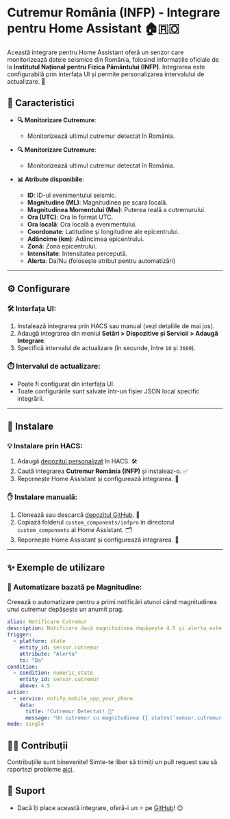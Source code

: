 # Cutremur România (INFP) - Integrare pentru Home Assistant 🏠🇷🇴

Această integrare pentru Home Assistant oferă un senzor care monitorizează datele seismice din România, folosind informațiile oficiale de la **Institutul Național pentru Fizica Pământului (INFP)**. Integrarea este configurabilă prin interfața UI și permite personalizarea intervalului de actualizare. 🚀

## 🌟 Caracteristici

- **🔍 Monitorizare Cutremure**: 
  - Monitorizează ultimul cutremur detectat în România.

- **🔍 Monitorizare Cutremure**: 
  - Monitorizează ultimul cutremur detectat în România.

- **📊 Atribute disponibile**:
  - **ID**: ID-ul evenimentului seismic.
  - **Magnitudine (ML)**: Magnitudinea pe scara locală.
  - **Magnitudinea Momentului (Mw)**: Puterea reală a cutremurului.
  - **Ora (UTC)**: Ora în format UTC.
  - **Ora locală**: Ora locală a evenimentului.
  - **Coordonate**: Latitudine și longitudine ale epicentrului.
  - **Adâncime (km)**: Adâncimea epicentrului.
  - **Zonă**: Zona epicentrului.
  - **Intensitate**: Intensitatea percepută.
  - **Alerta**: Da/Nu (folosește atribut pentru automatizări)

---

## ⚙️ Configurare

### 🛠️ Interfața UI:
1. Instalează integrarea prin HACS sau manual (vezi detaliile de mai jos). 
2. Adaugă integrarea din meniul **Setări > Dispozitive și Servicii > Adaugă Integrare**.
3. Specifică intervalul de actualizare (în secunde, între `10` și `3600`).

### ⏱️ Intervalul de actualizare:
- Poate fi configurat din interfața UI.
- Toate configurările sunt salvate într-un fișier JSON local specific integrării.

---

## 🚀 Instalare

### 💡 Instalare prin HACS:
1. Adaugă [depozitul personalizat](https://github.com/cnecrea/infpro) în HACS. 🛠️
2. Caută integrarea **Cutremur România (INFP)** și instaleaz-o. ✅
3. Repornește Home Assistant și configurează integrarea. 🔄

### ✋ Instalare manuală:
1. Clonează sau descarcă [depozitul GitHub](https://github.com/cnecrea/infpro). 📂
2. Copiază folderul `custom_components/infpro` în directorul `custom_components` al Home Assistant. 🗂️
3. Repornește Home Assistant și configurează integrarea. 🔧

---

## ✨ Exemple de utilizare

### 🔔 Automatizare bazată pe Magnitudine:
Creează o automatizare pentru a primi notificări atunci când magnitudinea unui cutremur depășește un anumit prag. 

```yaml
alias: Notificare Cutremur
description: Notificare dacă magnitudinea depășește 4.5 și alerta este "Da"
trigger:
  - platform: state
    entity_id: sensor.cutremur
    attribute: "Alerta"
    to: "Da"
condition:
  - condition: numeric_state
    entity_id: sensor.cutremur
    above: 4.5
action:
  - service: notify.mobile_app_your_phone
    data:
      title: "Cutremur Detectat! 🌋"
      message: "Un cutremur cu magnitudinea {{ states('sensor.cutremur') }} a fost detectat."
mode: single
```
## 🧑‍💻 Contribuții

Contribuțiile sunt binevenite! Simte-te liber să trimiți un pull request sau să raportezi probleme [aici](https://github.com/cnecrea/infpro/issues).

## 🌟 Suport
- Dacă îți place această integrare, oferă-i un ⭐ pe [GitHub](https://github.com/cnecrea/infpro/)! 😊
